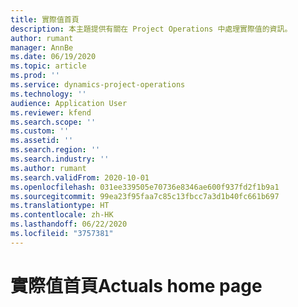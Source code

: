 ```yaml
---
title: 實際值首頁
description: 本主題提供有關在 Project Operations 中處理實際值的資訊。
author: rumant
manager: AnnBe
ms.date: 06/19/2020
ms.topic: article
ms.prod: ''
ms.service: dynamics-project-operations
ms.technology: ''
audience: Application User
ms.reviewer: kfend
ms.search.scope: ''
ms.custom: ''
ms.assetid: ''
ms.search.region: ''
ms.search.industry: ''
ms.author: rumant
ms.search.validFrom: 2020-10-01
ms.openlocfilehash: 031ee339505e70736e8346ae600f937fd2f1b9a1
ms.sourcegitcommit: 99ea23f95faa7c85c13fbcc7a3d1b40fc661b697
ms.translationtype: HT
ms.contentlocale: zh-HK
ms.lasthandoff: 06/22/2020
ms.locfileid: "3757381"
---
```

# <a name="actuals-home-page"></a><span data-ttu-id="0741b-103">實際值首頁</span><span class="sxs-lookup"><span data-stu-id="0741b-103">Actuals home page</span></span>

